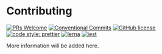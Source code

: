 # Contributing

[![PRs Welcome](https://img.shields.io/badge/PRs-welcome-brightgreen.svg)](https://github.com/vitorsalgado/drizzle-http)
[![Conventional Commits](https://img.shields.io/badge/Conventional%20Commits-1.0.0-blue.svg)](https://conventionalcommits.org)
[![GitHub license](https://img.shields.io/badge/license-MIT-green.svg)](https://github.com/vitorsalgado/drizzle-http/blob/main/LICENSE)
[![code style: prettier](https://img.shields.io/badge/code_style-prettier-ff69b4.svg?style=flat)](https://github.com/prettier/prettier)
[![lerna](https://img.shields.io/badge/maintained%20with-lerna-cc00ff.svg)](https://lerna.js.org/)
[![jest](https://jestjs.io/img/jest-badge.svg)](https://github.com/facebook/jest)

More information will be added here.
